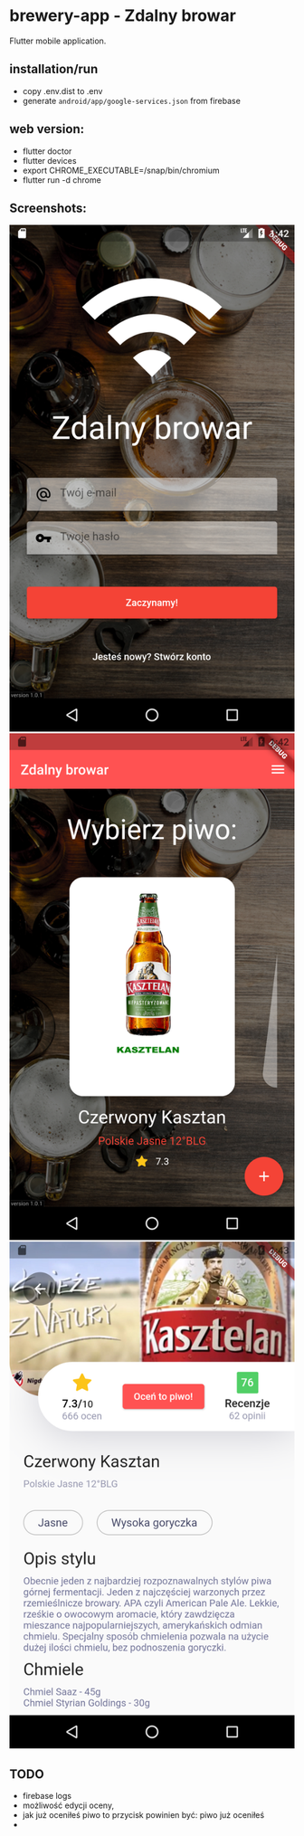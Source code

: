 # brewery-app - Zdalny browar
Flutter mobile application.

## installation/run
- copy .env.dist to .env
- generate `android/app/google-services.json` from firebase

## web version:
- flutter doctor
- flutter devices
- export CHROME_EXECUTABLE=/snap/bin/chromium
- flutter run -d chrome

## Screenshots:
![Login page](screenshots/screenshot_1.png)
![Main page](screenshots/screenshot_2.png)
![Details page](screenshots/screenshot_3.png)


## TODO
- firebase logs
- możliwość edycji oceny,
- jak już oceniłeś piwo to przycisk powinien być: piwo już oceniłeś
-